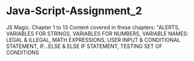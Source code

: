 # Java-Script-Assignment_2
JS Magic. Chapter 1 to 13
Content covered in these chapters:
"ALERTS, VARIABLES FOR STRINGS, VARIABLES FOR NUMBERS, VARIABLE NAMES: LEGAL & ILLEGAL, MATH EXPRESSIONS, USER INPUT & CONDITIONAL  STATEMENT, IF…ELSE & ELSE IF STATEMENT, TESTING SET OF CONDITIONS 
